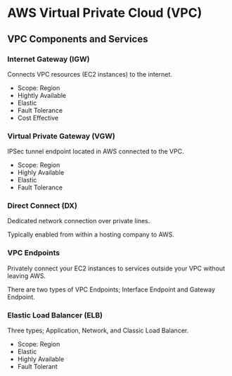 # AWS Virtual Private Cloud (VPC)

## VPC Components and Services

### Internet Gateway (IGW)

Connects VPC resources (EC2 instances) to the internet.

* Scope: Region
* Hightly Available
* Elastic
* Fault Tolerance
* Cost Effective

### Virtual Private Gateway (VGW)

IPSec tunnel endpoint located in AWS connected to the VPC.

* Scope: Region
* Highly Available
* Elastic
* Fault Tolerance

### Direct Connect (DX)

Dedicated network connection over private lines.

Typically enabled from within a hosting company to AWS.

### VPC Endpoints

Privately connect your EC2 instances to services outside your VPC without leaving AWS.

There are two types of VPC Endpoints; Interface Endpoint and Gateway Endpoint.

### Elastic Load Balancer (ELB)

Three types; Application, Network, and Classic Load Balancer.

* Scope: Region
* Elastic
* Highly Available
* Fault Tolerant
